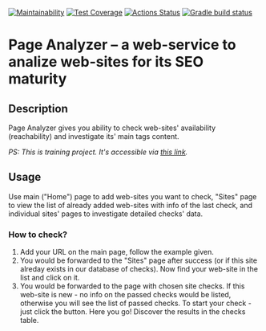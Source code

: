 [![Maintainability](https://api.codeclimate.com/v1/badges/635201f98c346963ff5d/maintainability)](https://codeclimate.com/github/mynameiskatherine/java-project-72/maintainability)
[![Test Coverage](https://api.codeclimate.com/v1/badges/635201f98c346963ff5d/test_coverage)](https://codeclimate.com/github/mynameiskatherine/java-project-72/test_coverage)
[![Actions Status](https://github.com/mynameiskatherine/java-project-72/actions/workflows/hexlet-check.yml/badge.svg)](https://github.com/mynameiskatherine/java-project-72/actions)
[![Gradle build status](https://github.com/mynameiskatherine/java-project-72/actions/workflows/my-build-checks.yml/badge.svg)](https://github.com/mynameiskatherine/java-project-72/actions)

# Page Analyzer – a web-service to analize web-sites for its SEO maturity

## Description
Page Analyzer gives you ability to check web-sites' availability (reachability) and investigate its' main tags content.

*PS: This is training project. It's accessible via [this link](https://java-project-page-analizer.onrender.com/).*

## Usage
Use main ("Home") page to add web-sites you want to check, "Sites" page to view the list of already added web-sites with info of the last check, and individual sites' pages to investigate detailed checks' data.

### How to check?
1. Add your URL on the main page, follow the example given.
2. You would be forwarded to the "Sites" page after success (or if this site alreday exists in our database of checks). Now find your web-site in the list and click on it.
3. You would be forwarded to the page with chosen site checks. If this web-site is new - no info on the passed checks would be listed, otherwise you will see the list of passed checks. To start your check - just click the button. Here you go! Discover the results in the checks table.

